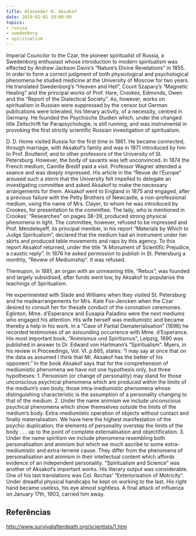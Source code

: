 ```yaml
---
title: Alexander N. Aksakof
date: 2019-02-01 19:00:00
topics:
- russia
- swedenborg
- spiritualism
---
```


Imperial Councilor to the Czar, the pioneer spiritualist of Russia, a Swedenborg enthusiast whose introduction to modern spiritualism was effected by Andrew Jackson Davis’s “Nature’s Divine Revelations” in 1855. In order to form a correct judgment of both physiological and psychological phenomena he studied medicine at the University of Moscow for two years. He translated Swedenborg’s “Heaven and Hell”, Count Szapary’s “Magnetic Healing” and the principal works of Prof. Hare, Crookes, Edmonds, Owen and the “Report of the Dialectical Society”. As, however, works on spiritualism in
Russian were suppressed by the censor but German publications were tolerated, his literary activity, of a necessity, centred in Germany. He founded the Psychische Studien which, under the changed title Zeitschrift far Parapsychologie, is still running, and was instrumental in provoking the first strictly scientific Russian investigation of spiritualism.

D. D. Home visited Russia for the first time in 1861. He became connected, through marriage, with Aksakof’s family and was in 1871 introduced by him to Prof. Boutlerof, and to other professors of the University of St. Petersburg. However, the body of savants was left unconvinced. In 1874 the French medium, Camille Bredif paid a visit. Professor Wagner attended a seance and was deeply impressed. His article in the “Revue de l’Europe” aroused such a storm that the University felt impelled to delegate an investigating committee and asked Aksakof to make the necessary arrangements for
them. Aksakof went to England in 1875 and engaged, after a previous failure with the Petty Brothers of Newcastle, a non-professional medium, using the name of Mrs. Clayer, to whom he was introduced by Crookes, for presentation to the committee. The lady, who is mentioned in Crookes’ “Researches” on pages 38-39, produced strong physical phenomena in light. The committee, however, refused to be impressed and Prof. Mendeleyeff, its principal member, in his report “Materials by Which to Judge Spiritualism”, declared that the medium had an instrument under her skirts and produced
table movements and raps by this agency. To this report Aksakof returned, under the title “A Monument of Scientific Prejudice, a caustic reply”. In 1876 he asked permission to publish in St. Petersburg a monthly, “Review of Mediumship”. It was refused.

Thereupon, in 1881, an organ with an unmeaning title, “Rebus”, was founded and largely subsidised, after funds went low, by Aksakof to popularise the teachings of Spiritualism.

He experimented with Slade and Williams when they visited St. Petersburg and he madearrangements for Mrs. Kate Fox-Jencken when the Czar desired to consult her for thesafe conduct of the coronation ceremonies. Eglinton, Mme. d’Esperance and Eusapia Paladino were the next mediums who engaged his attention. His wife herself was mediumistic and became thereby a help in his work. In a “Case of Partial Dematerialisation” (1896) he recorded testimonies of an astounding occurrence with Mme. d’Esperance. His most important book, “Animismus und Spiritismus”, Leipzig, 1890 was published in answer to Dr. Edward von Hartmann’s “Spiritualism”. Myers, in his review in Proceedings, Vol. VI. p.665, states: “I may say at once that on the data as
assumed I think that Mr. Aksakof has the better of his opponent.” In the book Aksakof says that for the comprehension of mediumistic phenomena we have not one hypothesis only, but three hypotheses: 1. Personism (or change of personality) may stand for those unconscious psychical phenomena which are produced within the limits of the medium’s own body, those intra-inediumistic phenomena whose distinguishing characteristic is the
assumption of a personality changing to that of the medium. 2. Under the name animism we include unconscious psychical phenomena which show themselves outside the limits of the medium’s body. Extra-mediumistic operation of objects without contact and finally materialisation. We have here the highest manifestation of the psychic duplication; the elements of personality overstep the limits of the body . . . up to the point of complete
externalisation and objectification. 3. Under the name spiritism we include phenomena resembling both personalisation and animism but which we much ascribe to some extra-mediumistic and extra-terrene cause. They differ from the phenomena of personalisation and animism in their intellectual content which affords evidence of an independent personality.
“Spiritualism and Science” was another of Aksakof’s important works. His literary output was considerable. One of his last translations was Col. Rochas’ “Exteriorisation of Motricity”. Under dreadful physical handicaps he kept on working to the last. His right hand became useless, his eye almost sightless. A final attack of influenza on January 17th, 1903, carried him away.


## Referências
http://www.survivalafterdeath.org/scientists/1.htm




